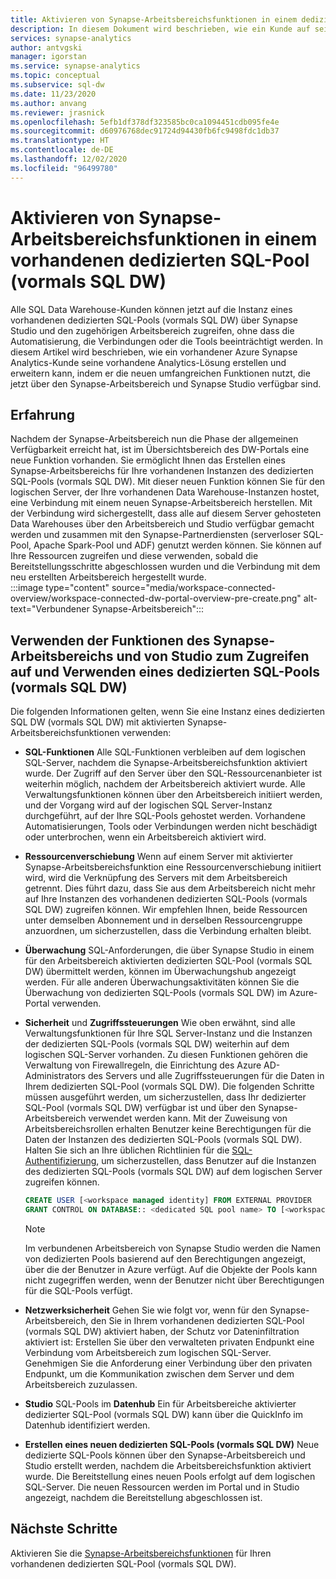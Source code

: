```yaml
---
title: Aktivieren von Synapse-Arbeitsbereichsfunktionen in einem dedizierten SQL-Pool (vormals SQL DW)
description: In diesem Dokument wird beschrieben, wie ein Kunde auf seine vorhandene eigenständige SQL DW-Instanz im Arbeitsbereich zugreifen und diese verwenden kann.
services: synapse-analytics
author: antvgski
manager: igorstan
ms.service: synapse-analytics
ms.topic: conceptual
ms.subservice: sql-dw
ms.date: 11/23/2020
ms.author: anvang
ms.reviewer: jrasnick
ms.openlocfilehash: 5efb1df378df323585bc0ca1094451cdb095fe4e
ms.sourcegitcommit: d60976768dec91724d94430fb6fc9498fdc1db37
ms.translationtype: HT
ms.contentlocale: de-DE
ms.lasthandoff: 12/02/2020
ms.locfileid: "96499780"
---
```

# <a name="enabling-synapse-workspace-features-on-an-existing-dedicated-sql-pool-formerly-sql-dw"></a>Aktivieren von Synapse-Arbeitsbereichsfunktionen in einem vorhandenen dedizierten SQL-Pool (vormals SQL DW)

Alle SQL Data Warehouse-Kunden können jetzt auf die Instanz eines vorhandenen dedizierten SQL-Pools (vormals SQL DW) über Synapse Studio und den zugehörigen Arbeitsbereich zugreifen, ohne dass die Automatisierung, die Verbindungen oder die Tools beeinträchtigt werden. In diesem Artikel wird beschrieben, wie ein vorhandener Azure Synapse Analytics-Kunde seine vorhandene Analytics-Lösung erstellen und erweitern kann, indem er die neuen umfangreichen Funktionen nutzt, die jetzt über den Synapse-Arbeitsbereich und Synapse Studio verfügbar sind.   

## <a name="experience"></a>Erfahrung
 
Nachdem der Synapse-Arbeitsbereich nun die Phase der allgemeinen Verfügbarkeit erreicht hat, ist im Übersichtsbereich des DW-Portals eine neue Funktion vorhanden. Sie ermöglicht Ihnen das Erstellen eines Synapse-Arbeitsbereichs für Ihre vorhandenen Instanzen des dedizierten SQL-Pools (vormals SQL DW). Mit dieser neuen Funktion können Sie für den logischen Server, der Ihre vorhandenen Data Warehouse-Instanzen hostet, eine Verbindung mit einem neuen Synapse-Arbeitsbereich herstellen. Mit der Verbindung wird sichergestellt, dass alle auf diesem Server gehosteten Data Warehouses über den Arbeitsbereich und Studio verfügbar gemacht werden und zusammen mit den Synapse-Partnerdiensten (serverloser SQL-Pool, Apache Spark-Pool und ADF) genutzt werden können. Sie können auf Ihre Ressourcen zugreifen und diese verwenden, sobald die Bereitstellungsschritte abgeschlossen wurden und die Verbindung mit dem neu erstellten Arbeitsbereich hergestellt wurde.  
:::image type="content" source="media/workspace-connected-overview/workspace-connected-dw-portal-overview-pre-create.png" alt-text="Verbundener Synapse-Arbeitsbereich":::

## <a name="using-synapse-workspace-and-studio-features-to-access-and-use-a-dedicated-sql-pool-formerly-sql-dw"></a>Verwenden der Funktionen des Synapse-Arbeitsbereichs und von Studio zum Zugreifen auf und Verwenden eines dedizierten SQL-Pools (vormals SQL DW)
 
Die folgenden Informationen gelten, wenn Sie eine Instanz eines dedizierten SQL DW (vormals SQL DW) mit aktivierten Synapse-Arbeitsbereichsfunktionen verwenden: 
- **SQL-Funktionen** Alle SQL-Funktionen verbleiben auf dem logischen SQL-Server, nachdem die Synapse-Arbeitsbereichsfunktion aktiviert wurde. Der Zugriff auf den Server über den SQL-Ressourcenanbieter ist weiterhin möglich, nachdem der Arbeitsbereich aktiviert wurde. Alle Verwaltungsfunktionen können über den Arbeitsbereich initiiert werden, und der Vorgang wird auf der logischen SQL Server-Instanz durchgeführt, auf der Ihre SQL-Pools gehostet werden. Vorhandene Automatisierungen, Tools oder Verbindungen werden nicht beschädigt oder unterbrochen, wenn ein Arbeitsbereich aktiviert wird.  
- **Ressourcenverschiebung** Wenn auf einem Server mit aktivierter Synapse-Arbeitsbereichsfunktion eine Ressourcenverschiebung initiiert wird, wird die Verknüpfung des Servers mit dem Arbeitsbereich getrennt. Dies führt dazu, dass Sie aus dem Arbeitsbereich nicht mehr auf Ihre Instanzen des vorhandenen dedizierten SQL-Pools (vormals SQL DW) zugreifen können. Wir empfehlen Ihnen, beide Ressourcen unter demselben Abonnement und in derselben Ressourcengruppe anzuordnen, um sicherzustellen, dass die Verbindung erhalten bleibt. 
- **Überwachung** SQL-Anforderungen, die über Synapse Studio in einem für den Arbeitsbereich aktivierten dedizierten SQL-Pool (vormals SQL DW) übermittelt werden, können im Überwachungshub angezeigt werden. Für alle anderen Überwachungsaktivitäten können Sie die Überwachung von dedizierten SQL-Pools (vormals SQL DW) im Azure-Portal verwenden. 
- **Sicherheit** und **Zugriffssteuerungen** Wie oben erwähnt, sind alle Verwaltungsfunktionen für Ihre SQL Server-Instanz und die Instanzen der dedizierten SQL-Pools (vormals SQL DW) weiterhin auf dem logischen SQL-Server vorhanden. Zu diesen Funktionen gehören die Verwaltung von Firewallregeln, die Einrichtung des Azure AD-Administrators des Servers und alle Zugriffssteuerungen für die Daten in Ihrem dedizierten SQL-Pool (vormals SQL DW). Die folgenden Schritte müssen ausgeführt werden, um sicherzustellen, dass Ihr dedizierter SQL-Pool (vormals SQL DW) verfügbar ist und über den Synapse-Arbeitsbereich verwendet werden kann. Mit der Zuweisung von Arbeitsbereichsrollen erhalten Benutzer keine Berechtigungen für die Daten der Instanzen des dedizierten SQL-Pools (vormals SQL DW). Halten Sie sich an Ihre üblichen Richtlinien für die [SQL-Authentifizierung](sql-data-warehouse-authentication.md), um sicherzustellen, dass Benutzer auf die Instanzen des dedizierten SQL-Pools (vormals SQL DW) auf dem logischen Server zugreifen können. 

    ```sql
    CREATE USER [<workspace managed identity] FROM EXTERNAL PROVIDER 
    GRANT CONTROL ON DATABASE:: <dedicated SQL pool name> TO [<workspace managed identity>
    ```

    > [!NOTE] 
    > Im verbundenen Arbeitsbereich von Synapse Studio werden die Namen von dedizierten Pools basierend auf den Berechtigungen angezeigt, über die der Benutzer in Azure verfügt. Auf die Objekte der Pools kann nicht zugegriffen werden, wenn der Benutzer nicht über Berechtigungen für die SQL-Pools verfügt. 

- **Netzwerksicherheit** Gehen Sie wie folgt vor, wenn für den Synapse-Arbeitsbereich, den Sie in Ihrem vorhandenen dedizierten SQL-Pool (vormals SQL DW) aktiviert haben, der Schutz vor Dateninfiltration aktiviert ist: Erstellen Sie über den verwalteten privaten Endpunkt eine Verbindung vom Arbeitsbereich zum logischen SQL-Server. Genehmigen Sie die Anforderung einer Verbindung über den privaten Endpunkt, um die Kommunikation zwischen dem Server und dem Arbeitsbereich zuzulassen.
- **Studio** SQL-Pools im **Datenhub** Ein für Arbeitsbereiche aktivierter dedizierter SQL-Pool (vormals SQL DW) kann über die QuickInfo im Datenhub identifiziert werden. 
- **Erstellen eines neuen dedizierten SQL-Pools (vormals SQL DW)** Neue dedizierte SQL-Pools können über den Synapse-Arbeitsbereich und Studio erstellt werden, nachdem die Arbeitsbereichsfunktion aktiviert wurde. Die Bereitstellung eines neuen Pools erfolgt auf dem logischen SQL-Server. Die neuen Ressourcen werden im Portal und in Studio angezeigt, nachdem die Bereitstellung abgeschlossen ist.      

## <a name="next-steps"></a>Nächste Schritte
Aktivieren Sie die [Synapse-Arbeitsbereichsfunktionen](workspace-connected-create.md) für Ihren vorhandenen dedizierten SQL-Pool (vormals SQL DW).

